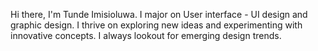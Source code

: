 Hi there, I'm Tunde Imisioluwa. 
I major on User interface - UI design and graphic design. I thrive on exploring new ideas and experimenting with innovative concepts. I always lookout for emerging design trends.
